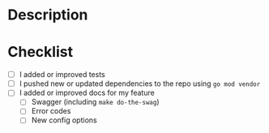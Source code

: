 # Description



# Checklist

* [ ] I added or improved tests
* [ ] I pushed new or updated dependencies to the repo using `go mod vendor`
* [ ] I added or improved docs for my feature
  * [ ] Swagger (including `make do-the-swag`)
  * [ ] Error codes
  * [ ] New config options